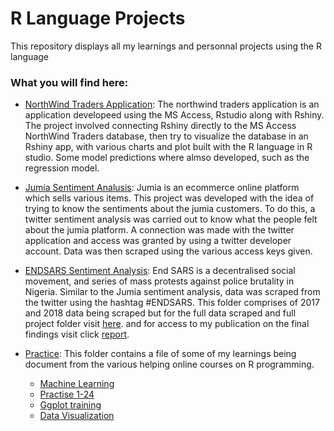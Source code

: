 # R Language Projects
This repository displays all my learnings and personnal projects using the R language

### What you will find here:
* [NorthWind Traders Application](https://github.com/Tobi-DataDetective/R_Projects/tree/main/North_Traders_Application):
The northwind traders application is an application developeed using the MS Access, Rstudio along with Rshiny. The project involved connecting Rshiny directly to the MS Access NorthWind Traders database, then try to visualize the database in an Rshiny app, with various charts and plot built with the R language in R studio. Some model predictions where almso developed, such as the regression model.

* [Jumia Sentiment Analusis](https://github.com/Tobi-DataDetective/R_Projects/tree/main/jumia_sentiment_analysis):
Jumia is an ecommerce online platform which sells various items. This project was developed with the idea of trying to know the sentiments about the jumia customers. To do this, a twitter sentiment analysis was carried out to know what the people felt about the jumia platform. A connection was made with the twitter application and access was granted by using a twitter developer account. Data was then scraped using the various access keys given.

* [ENDSARS Sentiment Analysis](https://github.com/Tobi-DataDetective/R_Projects/tree/main/ENDSARS_tweet_scraping):
End SARS is a decentralised social movement, and series of mass protests against police brutality in Nigeria.
Similar to the Jumia sentiment analysis, data was scraped from the twitter using the hashtag #ENDSARS. This folder comprises of 2017 and 2018 data being scraped but for the full data scraped and full project folder visit [here](). and for access to my publication on the final findings visit click [report]().

* [Practice](https://github.com/Tobi-DataDetective/R_Projects/tree/main/practice):
This folder contains a file of some of my learnings being document from the various helping online courses on R programming.
    - [Machine Learning](https://github.com/Tobi-DataDetective/R_Projects/blob/main/practice/machine%20learning.R)
    - [Practise 1-24](https://github.com/Tobi-DataDetective/R_Projects/blob/main/practice/prac1-24.R)
    - [Ggplot training](https://github.com/Tobi-DataDetective/R_Projects/blob/main/practice/ggplot%20training%20exercise.R)
    - [Data Visualization](https://github.com/Tobi-DataDetective/R_Projects/blob/main/practice/data%20visualization%20project.R)